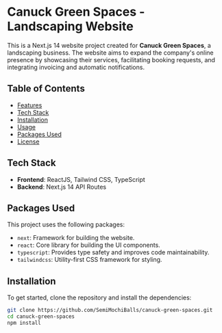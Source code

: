# Canuck Green Spaces - Landscaping Website

This is a Next.js 14 website project created for **Canuck Green Spaces**, a landscaping business. The website aims to expand the company's online presence by showcasing their services, facilitating booking requests, and integrating invoicing and automatic notifications.

## Table of Contents

- [Features](#features)
- [Tech Stack](#tech-stack)
- [Installation](#installation)
- [Usage](#usage)
- [Packages Used](#packages-used)
- [License](#license)


## Tech Stack

- **Frontend**: ReactJS, Tailwind CSS, TypeScript
- **Backend**: Next.js 14 API Routes


## Packages Used

This project uses the following packages:

- `next`: Framework for building the website.
- `react`: Core library for building the UI components.
- `typescript`: Provides type safety and improves code maintainability.
- `tailwindcss`: Utility-first CSS framework for styling.

## Installation

To get started, clone the repository and install the dependencies:

```bash
git clone https://github.com/SemiMochiBalls/canuck-green-spaces.git
cd canuck-green-spaces
npm install
